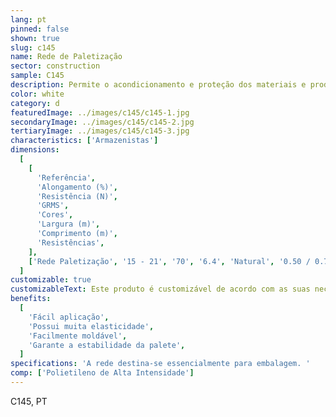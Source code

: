 ```yaml
---
lang: pt
pinned: false
shown: true
slug: c145
name: Rede de Paletização
sector: construction
sample: C145
description: Permite o acondicionamento e proteção dos materiais e produtos, evitando quaisquer danos ou perdas no seu transporte e armazenamento.A rede aplica-se sobretudo para paletizar alguns tipos de artigos que se podem desvalorizar devido ao aparecimento de humidade gerada pela aplicação do tradicional filme estirável (ovos, batatas, produtos hortícolas, etc.)
color: white
category: d
featuredImage: ../images/c145/c145-1.jpg
secondaryImage: ../images/c145/c145-2.jpg
tertiaryImage: ../images/c145/c145-3.jpg
characteristics: ['Armazenistas']
dimensions:
  [
    [
      'Referência',
      'Alongamento (%)',
      'Resistência (N)',
      'GRMS',
      'Cores',
      'Largura (m)',
      'Comprimento (m)',
      'Resistências',
    ],
    ['Rede Paletização', '15 - 21', '70', '6.4', 'Natural', '0.50 / 0.75', '1000 / 3500'],
  ]
customizable: true
customizableText: Este produto é customizável de acordo com as suas necessidades. Contacte-nos para mais informações.
benefits:
  [
    'Fácil aplicação',
    'Possui muita elasticidade',
    'Facilmente moldável',
    'Garante a estabilidade da palete',
  ]
specifications: 'A rede destina-se essencialmente para embalagem. '
comp: ['Polietileno de Alta Intensidade']
---
```


C145, PT
